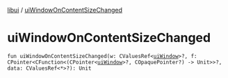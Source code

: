 [libui](index.md) / [uiWindowOnContentSizeChanged](./ui-window-on-content-size-changed.md)

# uiWindowOnContentSizeChanged

`fun uiWindowOnContentSizeChanged(w: CValuesRef<`[`uiWindow`](ui-window.md)`>?, f: CPointer<CFunction<(CPointer<`[`uiWindow`](ui-window.md)`>?, COpaquePointer?) -> Unit>>?, data: CValuesRef<*>?): Unit`